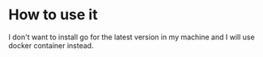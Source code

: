 # How to use it

I don't want to install go for the latest version in my machine and I will use docker container instead.
